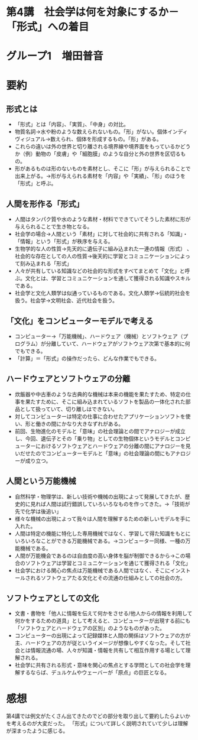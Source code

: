 # 第4講　社会学は何を対象にするか－「形式」への着目

# グループ1　増田普音

# 要約

## 形式とは
- 「形式」とは「内容」、「実質」、「中身」の対比。
- 物質名詞→水や粉のような数えられないもの。「形」がない。個体インディヴィジュアル→数えられ、個体を形成するもの。「形」がある。
- これらの違いは外の世界と切り離される境界線や境界面をもっているかどうか（例）動物の「皮膚」や「細胞膜」のような自分と外の世界を区切るもの。
- 形があるものは形のないものを素材とし、そこに「形」が与えられることで出来上がる。→形が与えられる素材を「内容」や「実績」、「形」のほうを「形式」と呼ぶ。

## 人間を形作る「形式」
- 人間はタンパク質や水のような素材・材料でできていてそうした素材に形が与えられることで生き物となる。
- 社会学の場合→人間という「素材」に対して社会的に共有される「知識」・「情報」という「形式」が秩序を与える。
- 生物学的な人の性質→先天的に遺伝子に組み込まれた一連の情報（形式）
、社会的な存在としての人の性質→後天的に学習とコミュニケーションによって刻み込まれる「形式」
- 人々が共有している知識などの社会的な形式をすべてまとめて「文化」と呼ぶ。文化とは、学習とコミュニケーションを通して獲得される知識やスキルである。
- 社会学と文化人類学は似通っているものである。文化人類学→伝統的社会を扱う。社会学→文明社会、近代社会を扱う。

## 「文化」をコンピューターモデルで考える
- コンピューター→「万能機械」、ハードウェア（機械）とソフトウェア（プログラム）が分離していて、ハードウェアがソフトウェア次第で基本的に何でもできる。
- 「計算」＝「形式」の操作だったら、どんな作業でもできる。

## ハードウェアとソフトウェアの分離
- 炊飯器や中古車のような古典的な機械は本来の機能を果たすため、特定の仕事を果たすために、そこに組み込まれているソフトを製品の一体化された部品として扱っていて、切り離しはできない。
- 対してコンピューターは特定の仕事に合わせたアプリケーションソフトを使い、形と働きの間にかなり大きなずれがある。
- 前回、生物進化のモデルと「意味」の社会理論との間でアナロジーが成立し、今回、遺伝子とその「乗り物」としての生物個体というモデルとコンピューターにおけるソフトウェアとハードウェアの分離の間にアナロジーを見いだせたのでコンピューターモデルと「意味」の社会理論の間にもアナロジーが成り立つ。

## 人間という万能機械
- 自然科学・物理学は、新しい技術や機械の出現によって発展してきたが、歴史的に見れば人間は試行錯誤していろいろなものを作ってきた。→「技術が先で化学は後追い」
- 様々な機械の出現によって我々は人間を理解するための新しいモデルを手に入れた。
- 人間は特定の機能に特化した専用機械ではなく、学習して得た知識をもとにいろいろなことができる万能機械である。→コンピューター同様、一種の万能機械である。
- 人間が万能機会であるのは自由度の高い身体を脳が制御できるから→この場合のソフトウェアは学習とコミュニケーションを通じて獲得される「文化」
- 社会学における関心の焦点は万能機械である人間ではなく、そこにインストールされるソフトウェアたる文化とその流通の仕組みとしての社会の方。

## ソフトウェアとしての文化
- 文書・書物を「他人に情報を伝えて何かをさせる/他人からの情報を利用して何かをするための道具」として考えると、コンピューターが出現する前にも「ソフトウェアとハードウェアの区別」のようなものがあった。
- コンピューターの出現によって記録媒体と人間の関係はソフトウェアの方が主、ハードウェアの方が従というイメージが想像しやすくなった。そして社会とは情報流通の場、人々が知識・情報を共有して相互作用する場として理解される。
- 社会学に共有される形式・意味を関心の焦点とする学問としての社会学を理解するならば、デュルケムやウェーバーが「原点」の巨匠となる。


# 感想
第4講では例文がたくさん出てきたのでどの部分を取り出して要約したらよいかを考えるのが大変だった。
「形式」について詳しく説明されていて少しは理解が深まったように感じる。



